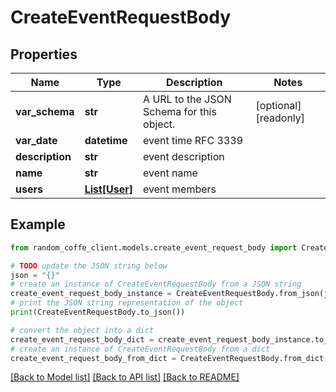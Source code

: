# CreateEventRequestBody


## Properties

Name | Type | Description | Notes
------------ | ------------- | ------------- | -------------
**var_schema** | **str** | A URL to the JSON Schema for this object. | [optional] [readonly] 
**var_date** | **datetime** | event time RFC 3339 | 
**description** | **str** | event description | 
**name** | **str** | event name | 
**users** | [**List[User]**](User.md) | event members | 

## Example

```python
from random_coffe_client.models.create_event_request_body import CreateEventRequestBody

# TODO update the JSON string below
json = "{}"
# create an instance of CreateEventRequestBody from a JSON string
create_event_request_body_instance = CreateEventRequestBody.from_json(json)
# print the JSON string representation of the object
print(CreateEventRequestBody.to_json())

# convert the object into a dict
create_event_request_body_dict = create_event_request_body_instance.to_dict()
# create an instance of CreateEventRequestBody from a dict
create_event_request_body_from_dict = CreateEventRequestBody.from_dict(create_event_request_body_dict)
```
[[Back to Model list]](../README.md#documentation-for-models) [[Back to API list]](../README.md#documentation-for-api-endpoints) [[Back to README]](../README.md)


